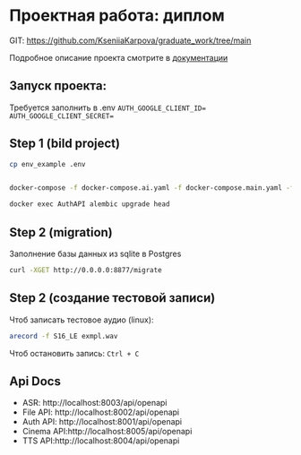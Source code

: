 # Проектная работа: диплом

GIT: https://github.com/KseniiaKarpova/graduate_work/tree/main

Подробное описание проекта смотрите в [документации](./docs)

## Запуск проекта:
Требуется заполнить в .env
`AUTH_GOOGLE_CLIENT_ID=`
`AUTH_GOOGLE_CLIENT_SECRET=`


## Step 1 (bild project)
```bash
cp env_example .env
```

```bash

docker-compose -f docker-compose.ai.yaml -f docker-compose.main.yaml -f docker-compose.etl.yaml  up --build
```

```bash
docker exec AuthAPI alembic upgrade head 

```
## Step 2 (migration)
Заполнение базы данных из sqlite в Postgres

```bash
curl -XGET http://0.0.0.0:8877/migrate
```


## Step 2 (создание тестовой записи)


Чтоб записать тестовое аудио (linux):

```bash
arecord -f S16_LE exmpl.wav
```
Чтоб остановить запись: `Ctrl + C`


## Api Docs
- ASR: http://localhost:8003/api/openapi
- File API: http://localhost:8002/api/openapi
- Auth API: http://localhost:8001/api/openapi
- Cinema API:http://localhost:8005/api/openapi
- TTS API:http://localhost:8004/api/openapi